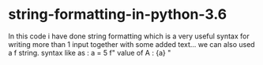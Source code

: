 # string-formatting-in-python-3.6
In this code i have done string formatting which is a very useful syntax for writing more than 1 input together with some added text...
we can also used a f string.
syntax like as :
a = 5
f" value of A : {a} "
